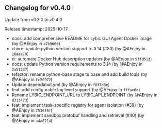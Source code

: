 ## Changelog for v0.4.0

Update from v0.3.0 to v0.4.0

Release timestamp: 2025-10-17

- docs: add comprehensive README for Lybic GUI Agent Docker image (by @AEnjoy in `a7b9660`) 
- chore: update python version support to 3.14 (#33) (by @AEnjoy in `18aae79`) 
- ci: automate Docker Hub description updates (by @AEnjoy in `5ffd513`) 
- docs: update Python version requirements to 3.14 (by @AEnjoy in `2a51237`) 
- refactor: rename python-base stage to base and add build tools (by @AEnjoy in `fc20972`) 
- Update dependabot.yml (by @AEnjoy in `f837d8e`) 
- feat: add configurable log level support (by @AEnjoy in `fffae0d`) 
- Rename LYBIC_ENDPOINT_URL to LYBIC_API_ENDPOINT (by @AEnjoy in `d313473`) 
- feat: implement task-specific registry for agent isolation  (#39) (by @AEnjoy in `751685f`) 
- feat: implement sandbox protobuf handling and retrieval (#40) (by @AEnjoy in `a4a8214`) 
